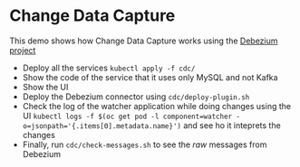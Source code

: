 # Change Data Capture

This demo shows how  Change Data Capture works using the [Debezium project](http://debezium.io)

* Deploy all the services `kubectl apply -f cdc/`
* Show the code of the service that it uses only MySQL and not Kafka
* Show the UI
* Deploy the Debezium connector using `cdc/deploy-plugin.sh`
* Check the log of the watcher application while doing changes using the UI `kubectl logs -f $(oc get pod -l component=watcher -o=jsonpath='{.items[0].metadata.name}')` and see ho it inteprets the changes
* Finally, run `cdc/check-messages.sh` to see the _raw_ messages from Debezium

